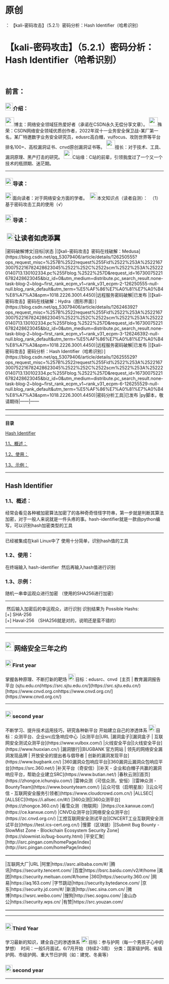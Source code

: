 # 原创
：  【kali-密码攻击】（5.2.1）密码分析：Hash Identifier（哈希识别）

# 【kali-密码攻击】（5.2.1）密码分析：Hash Identifier（哈希识别）

  <img alt="" src="https://img-blog.csdnimg.cn/2e86bda3ff034c71920f2f40732c3929.gif"/>

## 前言：

> 
<h3><img alt="" height="24" src="https://img-blog.csdnimg.cn/c2dfbe518f7d43a2978e4e6f1bfd5ea1.gif" width="24"/>介绍： </h3>
<img alt="" height="28" src="https://img-blog.csdnimg.cn/3e1c80dc452343c9b3e29c5030fa90b1.png" width="28"/>博主：网络安全领域狂热爱好者（承诺在CSDN永久无偿分享文章）。
<img alt="" height="28" src="https://img-blog.csdnimg.cn/3e1c80dc452343c9b3e29c5030fa90b1.png" width="28"/>殊荣：CSDN网络安全领域优质创作者，2022年双十一业务安全保卫战-某厂第一名，某厂特邀数字业务安全研究员，edusrc高白帽，vulfocus、攻防世界等平台排名100+、高校漏洞证书、cnvd原创漏洞证书等。
<img alt="" height="28" src="https://img-blog.csdnimg.cn/3e1c80dc452343c9b3e29c5030fa90b1.png" width="28"/>擅长：对于技术、工具、漏洞原理、黑产打击的研究。
<img alt="" height="28" src="https://img-blog.csdnimg.cn/3e1c80dc452343c9b3e29c5030fa90b1.png" width="28"/>C站缘：C站的前辈，引领我度过了一个又一个技术的瓶颈期、迷茫期。
<hr/>
<h3><img alt="" height="24" src="https://img-blog.csdnimg.cn/9f7cfdd7c4294c9e9bff7ef35f552f0c.gif" width="24"/>导读：</h3>
<img alt="" height="23" src="https://img-blog.csdnimg.cn/b1b5426baac44b97b68428245cc35d77.png" width="23"/>面向读者：对于网络安全方面的学者。 
<img alt="" height="23" src="https://img-blog.csdnimg.cn/19ea593260b84ec8b836a336326fa0cc.png" width="23"/>本文知识点（读者自测）： 
（1）基于密码攻击工具的使用（√）


### <img alt="" height="24" src="https://img-blog.csdnimg.cn/9f7cfdd7c4294c9e9bff7ef35f552f0c.gif" width="24"/>导读：

> 
<h2> <img alt="" height="23" src="https://img-blog.csdnimg.cn/19e90c25b42d4b368c3c94da4b04afb0.png" width="23"/>让读者如虎添翼</h2>
<table border="1" cellpadding="1" cellspacing="1"><tbody>|密码破解博文|目标|状态
|[【kali-密码攻击】密码在线破解：Medusa](https://blog.csdn.net/qq_53079406/article/details/126250555?ops_request_misc=%257B%2522request%255Fid%2522%253A%2522167300752216782428623045%2522%252C%2522scm%2522%253A%252220140713.130102334.pc%255Fblog.%2522%257D&amp;request_id=167300752216782428623045&amp;biz_id=0&amp;utm_medium=distribute.pc_search_result.none-task-blog-2~blog~first_rank_ecpm_v1~rank_v31_ecpm-2-126250555-null-null.blog_rank_default&amp;utm_term=%E5%AF%86%E7%A0%81%E7%A0%B4%E8%A7%A3&amp;spm=1018.2226.3001.4450)|远程服务密码破解|已发布
|[【kali-密码攻击】密码在线破解：Hydra（图形界面）](https://blog.csdn.net/qq_53079406/article/details/126246392?ops_request_misc=%257B%2522request%255Fid%2522%253A%2522167300752216782428623045%2522%252C%2522scm%2522%253A%252220140713.130102334.pc%255Fblog.%2522%257D&amp;request_id=167300752216782428623045&amp;biz_id=0&amp;utm_medium=distribute.pc_search_result.none-task-blog-2~blog~first_rank_ecpm_v1~rank_v31_ecpm-3-126246392-null-null.blog_rank_default&amp;utm_term=%E5%AF%86%E7%A0%81%E7%A0%B4%E8%A7%A3&amp;spm=1018.2226.3001.4450)|远程服务密码破解|已发布
|[【kali-密码攻击】密码分析：Hash Identifier（哈希识别）](https://blog.csdn.net/qq_53079406/article/details/126255529?ops_request_misc=%257B%2522request%255Fid%2522%253A%2522167300752216782428623045%2522%252C%2522scm%2522%253A%252220140713.130102334.pc%255Fblog.%2522%257D&amp;request_id=167300752216782428623045&amp;biz_id=0&amp;utm_medium=distribute.pc_search_result.none-task-blog-2~blog~first_rank_ecpm_v1~rank_v31_ecpm-6-126255529-null-null.blog_rank_default&amp;utm_term=%E5%AF%86%E7%A0%81%E7%A0%B4%E8%A7%A3&amp;spm=1018.2226.3001.4450)|密码分析工具|已发布
|py脚本，敬请期待|——|——
</tbody></table>


---


**目录**

[Hash Identifier](#Hash%20Identifier)

[1.1、概述：](#1.1%E3%80%81%E6%A6%82%E8%BF%B0%EF%BC%9A)

[1.2、使用：](#1.2%E3%80%81%E4%BD%BF%E7%94%A8%EF%BC%9A)

[1.3、示例：](#1.3%E3%80%81%E7%A4%BA%E4%BE%8B%EF%BC%9A)

---


## Hash Identifier

> 
<h3>1.1、概述：</h3>
经常会看见各种被加密算法加密了的各种奇奇怪怪字符串，第一步就是判断其算法加密，对于一般人来说就是一件头疼的事。hash-identifier就是一款由python编写，可以识别hash加密类型的工具
<hr/>
已经被集成在kali Linux中了
使用十分简单，识别hash值的工具


> 
<h3>1.2、使用：</h3>
在终端输入
hash-identifier 
然后再输入hash值进行识别




> 
<h3>1.3、示例：</h3>
随机一串幸运观众进行加密
（使用的SHA256进行加密）

<hr/>
 然后输入加密后的幸运观众，进行识别
识别结果为
Possible Hashs:<br/> [+] SHA-256<br/> [+] Haval-256
（SHA256就是对的，说明还是蛮不错的）




---


---


> 
<h2><img alt="" height="28" src="https://img-blog.csdnimg.cn/0797a1b4a28e49479db240e038a7969d.png" width="28"/>网络安全三年之约</h2>
<h3><img alt="" height="23" src="https://img-blog.csdnimg.cn/0052aabacbb147b482912c9fe1950f56.png" width="23"/>First year </h3>
掌握各种原理、不断打新的靶场
<img alt="" height="23" src="https://img-blog.csdnimg.cn/6b308c9501174788aa24fa4e5ea8fdd2.png" width="23"/>目标：edusrc、cnvd 
[主页 | 教育漏洞报告平台 (sjtu.edu.cn)https://src.sjtu.edu.cn/](https://src.sjtu.edu.cn/)[https://www.cnvd.org.cnhttps://www.cnvd.org.cn/](https://www.cnvd.org.cn/)
<hr/>
<h3><img alt="" height="23" src="https://img-blog.csdnimg.cn/8439bb91fdfb4e739bacba4c96b9fb17.png" width="23"/>second year </h3>
不断学习、提升技术运用技巧，研究各种新平台
开始建立自己的渗透体系
<img alt="" height="23" src="https://img-blog.csdnimg.cn/3bc7983d3bac437fbcf8b3530e3ec8d3.png" width="23"/>目标：众测平台、企业src应急响应中心 
<table border="1" cellpadding="1" cellspacing="1"><tbody>|众测平台|URL
|漏洞盒子|[漏洞盒子 | 互联网安全测试众测平台](https://www.vulbox.com/)
|火线安全平台|[火线安全平台](https://www.huoxian.cn/)
|漏洞银行|[BUGBANK 官方网站 | 领先的网络安全漏洞发现品牌 | 开放安全的提出者与倡导者 | 创新的漏洞发现平台](https://www.bugbank.cn/)
|360漏洞众包响应平台|[360漏洞云漏洞众包响应平台](https://src.360.net/)
|补天平台（奇安信）|[补天 - 企业和白帽子共赢的漏洞响应平台，帮助企业建立SRC](https://www.butian.net/)
|春秋云测|[首页](https://zhongce.ichunqiu.com/)
|雷神众测（可信众测，安恒）|[雷神众测 - BountyTeam](https://www.bountyteam.com/)
|云众可信（启明星辰）|[云众可信 - 互联网安全服务引领者](https://www.cloudcrowd.com.cn/)
|ALLSEC|[ALLSEC](https://i.allsec.cn/#/)
|360众测|[360众测平台](https://zhongce.360.cn/)
|看雪众测（物联网）|[https://ce.kanxue.com/](https://ce.kanxue.com/)
|CNVD众测平台|[网络安全众测平台](https://zc.cnvd.org.cn/)
|工控互联网安全测试平台|[CNCERT工业互联网安全测试平台](https://test.ics-cert.org.cn/)
|慢雾（区块链）|[Submit Bug Bounty - SlowMist Zone - Blockchain Ecosystem Security Zone](https://slowmist.io/bug-bounty.html)
|平安汇聚|[http://isrc.pingan.com/homePage/index](http://isrc.pingan.com/homePage/index)
</tbody></table>


<table border="1" cellpadding="1" cellspacing="1"><tbody>|互联网大厂|URL
|阿里|https://asrc.alibaba.com/#/
|腾讯|https://security.tencent.com/
|百度|https://bsrc.baidu.com/v2/#/home
|美团|https://security.meituan.com/#/home
|360|https://security.360.cn/
|网易|https://aq.163.com/
|字节跳动|https://security.bytedance.com/
|京东|https://security.jd.com/#/
|新浪|http://sec.sina.com.cn/
|微博|https://wsrc.weibo.com/
|搜狗|http://sec.sogou.com/
|金山办公|https://security.wps.cn/
|有赞|https://src.youzan.com/
</tbody></table>

<hr/>
<h3><img alt="" height="23" src="https://img-blog.csdnimg.cn/18b63058b35848b19967730eb49fcb45.png" width="23"/>Third Year </h3>
学习最新的知识，建全自己的渗透体系
<img alt="" height="23" src="https://img-blog.csdnimg.cn/7ccb45a55d5244edad5a9a1fabc55f08.png" width="23"/>目标：参与护网（每一个男孩子心中的梦想） 
时间：一般5月面试，6/7月开始（持续2-3周）
分类：国家级护网、省级护网、市级护网、重大节日护网（如：建党、冬奥等）


### <img alt="" height="23" src="https://img-blog.csdnimg.cn/8439bb91fdfb4e739bacba4c96b9fb17.png" width="23"/>second year 

---

